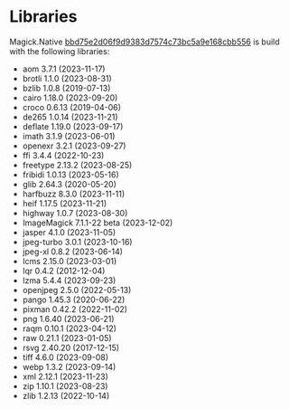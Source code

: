 # Libraries
Magick.Native [bbd75e2d06f9d9383d7574c73bc5a9e168cbb556](https://github.com/dlemstra/Magick.Native/commit/bbd75e2d06f9d9383d7574c73bc5a9e168cbb556) is build with the following libraries:

- aom 3.7.1 (2023-11-17)
- brotli 1.1.0 (2023-08-31)
- bzlib 1.0.8 (2019-07-13)
- cairo 1.18.0 (2023-09-20)
- croco 0.6.13 (2019-04-06)
- de265 1.0.14 (2023-11-21)
- deflate 1.19.0 (2023-09-17)
- imath 3.1.9 (2023-06-01)
- openexr 3.2.1 (2023-09-27)
- ffi 3.4.4 (2022-10-23)
- freetype 2.13.2 (2023-08-25)
- fribidi 1.0.13 (2023-05-16)
- glib 2.64.3 (2020-05-20)
- harfbuzz 8.3.0 (2023-11-11)
- heif 1.17.5 (2023-11-21)
- highway 1.0.7 (2023-08-30)
- ImageMagick 7.1.1-22 beta (2023-12-02)
- jasper 4.1.0 (2023-11-05)
- jpeg-turbo 3.0.1 (2023-10-16)
- jpeg-xl 0.8.2 (2023-06-14)
- lcms 2.15.0 (2023-03-01)
- lqr 0.4.2 (2012-12-04)
- lzma 5.4.4 (2023-09-23)
- openjpeg 2.5.0 (2022-05-13)
- pango 1.45.3 (2020-06-22)
- pixman 0.42.2 (2022-11-02)
- png 1.6.40 (2023-06-21)
- raqm 0.10.1 (2023-04-12)
- raw 0.21.1 (2023-01-05)
- rsvg 2.40.20 (2017-12-15)
- tiff 4.6.0 (2023-09-08)
- webp 1.3.2 (2023-09-14)
- xml 2.12.1 (2023-11-23)
- zip 1.10.1 (2023-08-23)
- zlib 1.2.13 (2022-10-14)
